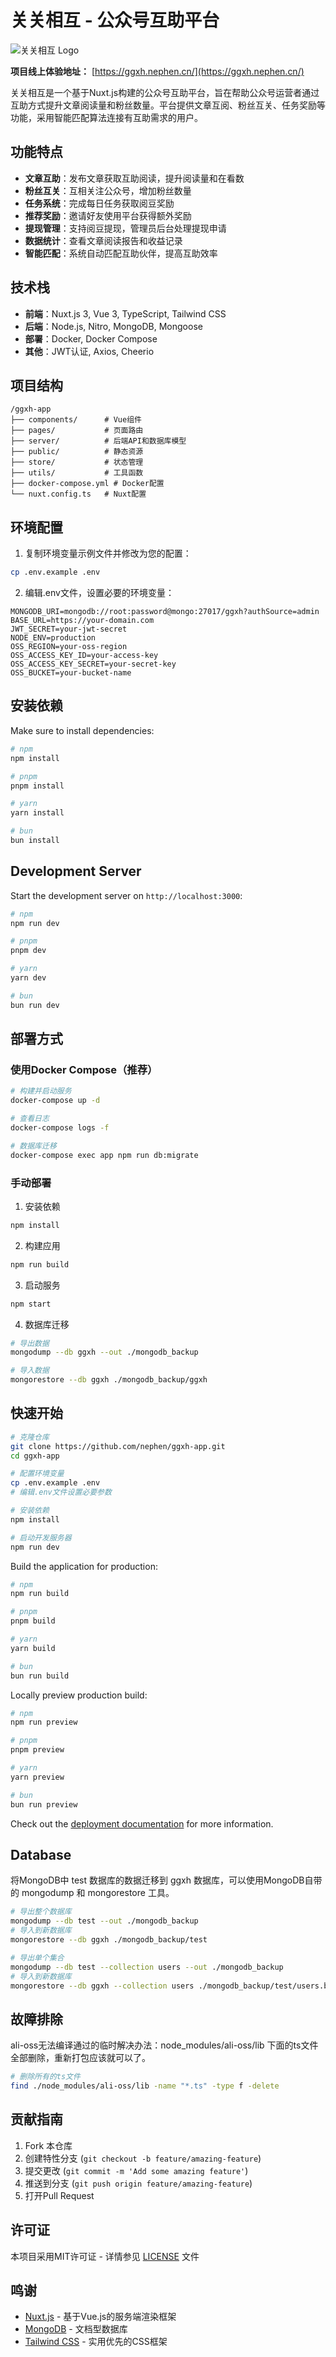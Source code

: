 # 关关相互 - 公众号互助平台

![关关相互 Logo](public/logo.png)

**项目线上体验地址：** [https://ggxh.nephen.cn/](https://ggxh.nephen.cn/)

关关相互是一个基于Nuxt.js构建的公众号互助平台，旨在帮助公众号运营者通过互助方式提升文章阅读量和粉丝数量。平台提供文章互阅、粉丝互关、任务奖励等功能，采用智能匹配算法连接有互助需求的用户。

## 功能特点

- **文章互助**：发布文章获取互助阅读，提升阅读量和在看数
- **粉丝互关**：互相关注公众号，增加粉丝数量
- **任务系统**：完成每日任务获取阅豆奖励
- **推荐奖励**：邀请好友使用平台获得额外奖励
- **提现管理**：支持阅豆提现，管理员后台处理提现申请
- **数据统计**：查看文章阅读报告和收益记录
- **智能匹配**：系统自动匹配互助伙伴，提高互助效率

## 技术栈

- **前端**：Nuxt.js 3, Vue 3, TypeScript, Tailwind CSS
- **后端**：Node.js, Nitro, MongoDB, Mongoose
- **部署**：Docker, Docker Compose
- **其他**：JWT认证, Axios, Cheerio

## 项目结构

```
/ggxh-app
├── components/      # Vue组件
├── pages/           # 页面路由
├── server/          # 后端API和数据库模型
├── public/          # 静态资源
├── store/           # 状态管理
├── utils/           # 工具函数
├── docker-compose.yml # Docker配置
└── nuxt.config.ts   # Nuxt配置
```

## 环境配置

1. 复制环境变量示例文件并修改为您的配置：
```bash
cp .env.example .env
```

2. 编辑.env文件，设置必要的环境变量：
```
MONGODB_URI=mongodb://root:password@mongo:27017/ggxh?authSource=admin
BASE_URL=https://your-domain.com
JWT_SECRET=your-jwt-secret
NODE_ENV=production
OSS_REGION=your-oss-region
OSS_ACCESS_KEY_ID=your-access-key
OSS_ACCESS_KEY_SECRET=your-secret-key
OSS_BUCKET=your-bucket-name
```

## 安装依赖

Make sure to install dependencies:

```bash
# npm
npm install

# pnpm
pnpm install

# yarn
yarn install

# bun
bun install
```

## Development Server

Start the development server on `http://localhost:3000`:

```bash
# npm
npm run dev

# pnpm
pnpm dev

# yarn
yarn dev

# bun
bun run dev
```

## 部署方式

### 使用Docker Compose（推荐）

```bash
# 构建并启动服务
docker-compose up -d

# 查看日志
docker-compose logs -f

# 数据库迁移
docker-compose exec app npm run db:migrate
```

### 手动部署

1. 安装依赖
```bash
npm install
```

2. 构建应用
```bash
npm run build
```

3. 启动服务
```bash
npm start
```

4. 数据库迁移
```bash
# 导出数据
mongodump --db ggxh --out ./mongodb_backup

# 导入数据
mongorestore --db ggxh ./mongodb_backup/ggxh
```

## 快速开始

```bash
# 克隆仓库
git clone https://github.com/nephen/ggxh-app.git
cd ggxh-app

# 配置环境变量
cp .env.example .env
# 编辑.env文件设置必要参数

# 安装依赖
npm install

# 启动开发服务器
npm run dev
```

Build the application for production:

```bash
# npm
npm run build

# pnpm
pnpm build

# yarn
yarn build

# bun
bun run build
```

Locally preview production build:

```bash
# npm
npm run preview

# pnpm
pnpm preview

# yarn
yarn preview

# bun
bun run preview
```

Check out the [deployment documentation](https://nuxt.com/docs/getting-started/deployment) for more information.

## Database

将MongoDB中 test 数据库的数据迁移到 ggxh 数据库，可以使用MongoDB自带的 mongodump 和 mongorestore 工具。
```bash
# 导出整个数据库
mongodump --db test --out ./mongodb_backup
# 导入到新数据库
mongorestore --db ggxh ./mongodb_backup/test

# 导出单个集合
mongodump --db test --collection users --out ./mongodb_backup
# 导入到新数据库
mongorestore --db ggxh --collection users ./mongodb_backup/test/users.bson
```

## 故障排除

ali-oss无法编译通过的临时解决办法：node_modules/ali-oss/lib 下面的ts文件全部删除，重新打包应该就可以了。
```bash
# 删除所有的ts文件
find ./node_modules/ali-oss/lib -name "*.ts" -type f -delete
```

## 贡献指南

1. Fork 本仓库
2. 创建特性分支 (`git checkout -b feature/amazing-feature`)
3. 提交更改 (`git commit -m 'Add some amazing feature'`)
4. 推送到分支 (`git push origin feature/amazing-feature`)
5. 打开Pull Request

## 许可证

本项目采用MIT许可证 - 详情参见 [LICENSE](LICENSE) 文件

## 鸣谢

- [Nuxt.js](https://nuxt.com/) - 基于Vue.js的服务端渲染框架
- [MongoDB](https://www.mongodb.com/) - 文档型数据库
- [Tailwind CSS](https://tailwindcss.com/) - 实用优先的CSS框架